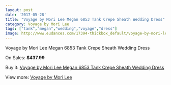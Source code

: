 ```yaml
---
layout: post
date: '2017-05-28'
title: "Voyage by Mori Lee Megan 6853 Tank Crepe Sheath Wedding Dress"
category: Voyage by Mori Lee
tags: ["tank","megan","wedding","voyage","dress"]
image: http://www.eudances.com/17394-thickbox_default/voyage-by-mori-lee-megan-6853-tank-crepe-sheath-wedding-dress.jpg
---
```

Voyage by Mori Lee Megan 6853 Tank Crepe Sheath Wedding Dress

On Sales: **$437.99**
<a href="https://www.eudances.com/en/voyage-by-mori-lee/5080-voyage-by-mori-lee-megan-6853-tank-crepe-sheath-wedding-dress.html"><amp-img layout="responsive" width="600" height="600" src="//www.eudances.com/17394-thickbox_default/voyage-by-mori-lee-megan-6853-tank-crepe-sheath-wedding-dress.jpg" alt="Voyage by Mori Lee Megan 6853 Tank Crepe Sheath Wedding Dress 0" /></a>
<a href="https://www.eudances.com/en/voyage-by-mori-lee/5080-voyage-by-mori-lee-megan-6853-tank-crepe-sheath-wedding-dress.html"><amp-img layout="responsive" width="600" height="600" src="//www.eudances.com/17397-thickbox_default/voyage-by-mori-lee-megan-6853-tank-crepe-sheath-wedding-dress.jpg" alt="Voyage by Mori Lee Megan 6853 Tank Crepe Sheath Wedding Dress 1" /></a>
<a href="https://www.eudances.com/en/voyage-by-mori-lee/5080-voyage-by-mori-lee-megan-6853-tank-crepe-sheath-wedding-dress.html"><amp-img layout="responsive" width="600" height="600" src="//www.eudances.com/17396-thickbox_default/voyage-by-mori-lee-megan-6853-tank-crepe-sheath-wedding-dress.jpg" alt="Voyage by Mori Lee Megan 6853 Tank Crepe Sheath Wedding Dress 2" /></a>
<a href="https://www.eudances.com/en/voyage-by-mori-lee/5080-voyage-by-mori-lee-megan-6853-tank-crepe-sheath-wedding-dress.html"><amp-img layout="responsive" width="600" height="600" src="//www.eudances.com/17395-thickbox_default/voyage-by-mori-lee-megan-6853-tank-crepe-sheath-wedding-dress.jpg" alt="Voyage by Mori Lee Megan 6853 Tank Crepe Sheath Wedding Dress 3" /></a>

Buy it: [Voyage by Mori Lee Megan 6853 Tank Crepe Sheath Wedding Dress](https://www.eudances.com/en/voyage-by-mori-lee/5080-voyage-by-mori-lee-megan-6853-tank-crepe-sheath-wedding-dress.html "Voyage by Mori Lee Megan 6853 Tank Crepe Sheath Wedding Dress")

View more: [Voyage by Mori Lee](https://www.eudances.com/en/47-voyage-by-mori-lee "Voyage by Mori Lee")